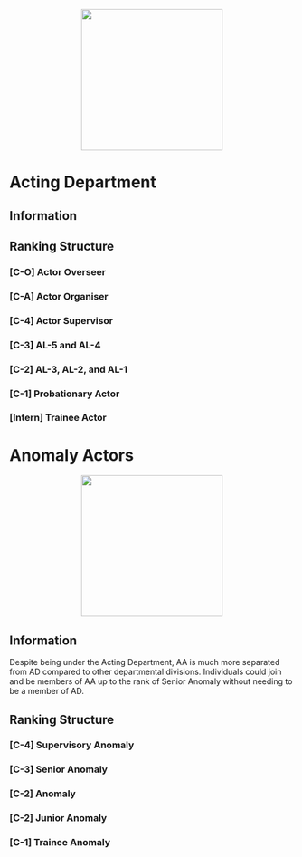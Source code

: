 <p align="center">
  <img src="/../main/Logos%20%26%20Emblems/corvus_ad.png" height="250" width="250"/></center>
</p>

# Acting Department

## Information

## Ranking Structure
### [C-O] Actor Overseer

### [C-A] Actor Organiser 

### [C-4] Actor Supervisor

### [C-3] AL-5 and AL-4

### [C-2] AL-3, AL-2, and AL-1

### [C-1] Probationary Actor

### [Intern] Trainee Actor

# Anomaly Actors

<p align="center">
  <img src="/../main/Logos%20%26%20Emblems/corvus_aa.png" height="250" width="250"/></center>
</p>

## Information
Despite being under the Acting Department, AA is much more separated from AD compared to other departmental divisions. Individuals could join and be members of AA up to the rank of Senior Anomaly without needing to be a member of AD. 

## Ranking Structure

### [C-4] Supervisory Anomaly

### [C-3] Senior Anomaly

### [C-2] Anomaly

### [C-2] Junior Anomaly

### [C-1] Trainee Anomaly
